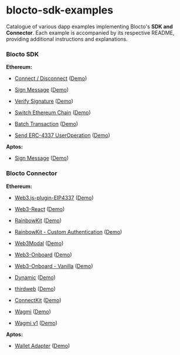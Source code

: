 # blocto-sdk-examples

Catalogue of various dapp examples implementing Blocto's **SDK and Connector**. Each example is accompanied by its respective README, providing additional instructions and explanations.

### Blocto SDK

**Ethereum:**

- [Connect / Disconnect](https://github.com/blocto/blocto-sdk-examples/tree/main/src/evm/with-blocto-connect) ([Demo](https://codesandbox.io/s/github/blocto/blocto-sdk-examples/tree/main/src/evm/with-blocto-connect))

- [Sign Message](https://github.com/blocto/blocto-sdk-examples/tree/main/src/evm/with-blocto-sign) ([Demo](https://codesandbox.io/s/github/blocto/blocto-sdk-examples/tree/main/src/evm/with-blocto-sign))

- [Verify Signature](https://github.com/blocto/blocto-sdk-examples/tree/main/src/evm/with-blocto-verify-sign) ([Demo](https://codesandbox.io/s/github/blocto/blocto-sdk-examples/tree/main/src/evm/with-blocto-verify-sign))

- [Switch Ethereum Chain](https://github.com/blocto/blocto-sdk-examples/tree/main/src/evm/with-blocto-switch-chain) ([Demo](https://codesandbox.io/s/github/blocto/blocto-sdk-examples/tree/main/src/evm/with-blocto-switch-chain))

- [Batch Transaction](https://github.com/blocto/blocto-sdk-examples/tree/main/src/evm/with-blocto-batch-transaction) ([Demo](https://codesandbox.io/s/github/blocto/blocto-sdk-examples/tree/main/src/evm/with-blocto-batch-transaction))

- [Send ERC-4337 UserOperation](https://github.com/blocto/blocto-sdk-examples/tree/main/src/evm/with-blocto-send-useroperation) ([Demo](https://codesandbox.io/s/github/blocto/blocto-sdk-examples/tree/main/src/evm/with-blocto-send-useroperation))

**Aptos:**

- [Sign Message](https://github.com/blocto/blocto-sdk-examples/tree/main/src/aptos/with-blocto-sign) ([Demo](https://codesandbox.io/s/github/blocto/blocto-sdk-examples/tree/main/src/aptos/with-blocto-sign))

### Blocto Connector

**Ethereum:**

- [Web3.js-plugin-EIP4337](https://github.com/blocto/blocto-sdk-examples/tree/main/src/others/with-web3js-4337) ([Demo](https://codesandbox.io/s/github/blocto/blocto-sdk-examples/tree/main/src/others/with-web3js-4337))

- [Web3-React](https://github.com/blocto/blocto-sdk-examples/tree/main/src/adapter/evm/with-web3-react-next) ([Demo](https://codesandbox.io/s/github/blocto/blocto-sdk-examples/tree/main/src/adapter/evm/with-web3-react-next))

- [RainbowKit](https://github.com/blocto/blocto-sdk-examples/tree/main/src/adapter/evm/with-rainbowkit) ([Demo](https://codesandbox.io/s/github/blocto/blocto-sdk-examples/tree/main/src/adapter/evm/with-rainbowkit))

- [RainbowKit - Custom Authentication](https://github.com/blocto/blocto-sdk-examples/tree/main/src/adapter/evm/with-rainbowkit-custom-authentication) ([Demo](https://codesandbox.io/s/github/blocto/blocto-sdk-examples/tree/main/src/adapter/evm/with-rainbowkit-custom-authentication))

- [Web3Modal](https://github.com/blocto/blocto-sdk-examples/tree/main/src/adapter/evm/with-web3modal) ([Demo](https://codesandbox.io/s/github/blocto/blocto-sdk-examples/tree/main/src/adapter/evm/with-web3modal))

- [Web3-Onboard](https://github.com/blocto/blocto-sdk-examples/tree/main/src/adapter/evm/with-web3onboard) ([Demo](https://codesandbox.io/s/github/blocto/blocto-sdk-examples/tree/main/src/adapter/evm/with-web3onboard))

- [Web3-Onboard - Vanilla](https://github.com/blocto/blocto-sdk-examples/tree/main/src/adapter/evm/with-web3onboard-vanilla) ([Demo](https://codesandbox.io/s/github/blocto/blocto-sdk-examples/tree/main/src/adapter/evm/with-web3onboard-vanilla))

- [Dynamic](https://github.com/blocto/blocto-sdk-examples/tree/main/src/adapter/evm/with-dynamic) ([Demo](https://codesandbox.io/s/github/blocto/blocto-sdk-examples/tree/main/src/adapter/evm/with-dynamic))

- [thirdweb](https://github.com/blocto/blocto-sdk-examples/tree/main/src/adapter/evm/with-thirdweb) ([Demo](https://codesandbox.io/s/github/blocto/blocto-sdk-examples/tree/main/src/adapter/evm/with-thirdweb))

- [ConnectKit](https://github.com/blocto/blocto-sdk-examples/tree/main/src/adapter/evm/with-connectkit) ([Demo](https://codesandbox.io/s/github/blocto/blocto-sdk-examples/tree/main/src/adapter/evm/with-connectkit))

- [Wagmi](https://github.com/blocto/blocto-sdk-examples/tree/main/src/adapter/evm/with-wagmi) ([Demo](https://codesandbox.io/s/github/blocto/blocto-sdk-examples/tree/main/src/adapter/evm/with-wagmi))

- [Wagmi v1](https://github.com/blocto/blocto-sdk-examples/tree/main/src/adapter/evm/with-wagmi-v1) ([Demo](https://codesandbox.io/s/github/blocto/blocto-sdk-examples/tree/main/src/adapter/evm/with-wagmi-v1))

**Aptos:**

- [Wallet Adapter](https://github.com/blocto/blocto-sdk-examples/tree/main/src/adapter/aptos/with-aptos-adapter) ([Demo](https://codesandbox.io/s/github/blocto/blocto-sdk-examples/tree/main/src/adapter/aptos/with-aptos-adapter))
